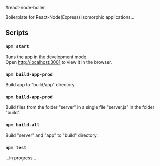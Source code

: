 #react-node-boiler

Boilerplate for React-Node(Express) isomorphic applications...

## Scripts

### `npm start`

Runs the app in the development mode.<br>
Open [http://localhost:3001](http://localhost:3001) to view it in the browser.

### `npm build-app-prod`

Build app to "build/app" directory.

### `npm build-app-prod`

Build files from the folder "server" in a single file "server.js" in the folder "build".

### `npm build-all`

Build "server" and "app" to "build" directory.

### `npm test`

...in progress...


